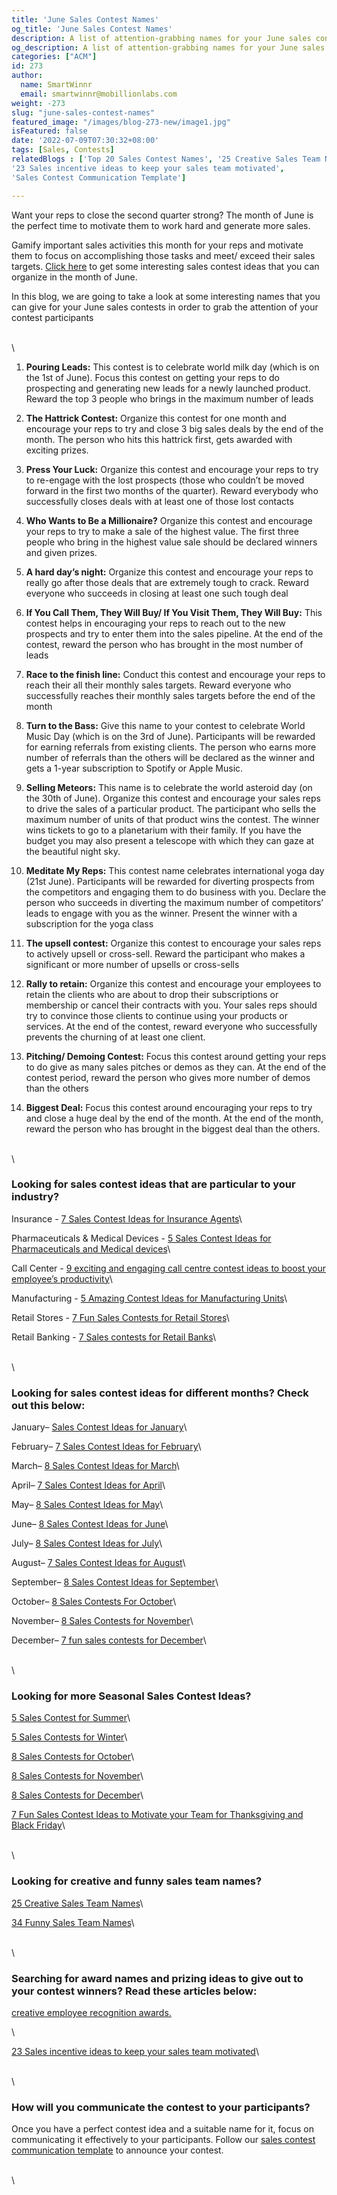 ```yaml
---
title: 'June Sales Contest Names'
og_title: 'June Sales Contest Names'
description: A list of attention-grabbing names for your June sales contests 
og_description: A list of attention-grabbing names for your June sales contests 
categories: ["ACM"]
id: 273
author:
  name: SmartWinnr
  email: smartwinnr@mobillionlabs.com
weight: -273
slug: "june-sales-contest-names"
featured_image: "/images/blog-273-new/image1.jpg"
isFeatured: false
date: '2022-07-09T07:30:32+08:00'
tags: [Sales, Contests]
relatedBlogs : ['Top 20 Sales Contest Names', '25 Creative Sales Team Names', 
'23 Sales incentive ideas to keep your sales team motivated', 
'Sales Contest Communication Template']

---
```


Want your reps to close the second quarter strong? The month of June is the perfect time to motivate them to work hard and generate more sales. 

Gamify important sales activities this month for your reps and motivate them to focus on accomplishing those tasks and meet/ exceed their sales targets. [Click here](https://www.smartwinnr.com/post/8-sales-contest-ideas-for-june/) to get some interesting sales contest ideas that you can organize in the month of June.

In this blog, we are going to take a look at some interesting names that you can give for your June sales contests in order to grab the attention of your contest participants

\
\

1. **Pouring Leads:** This contest is to celebrate world milk day (which is on the 1st of June). Focus this contest on getting your reps to do prospecting and generating new leads for a newly launched product. Reward the top 3 people who brings in the maximum number of leads

2. **The Hattrick Contest:** Organize this contest for one month and encourage your reps to try and close 3 big sales deals by the end of the month. The person who hits this hattrick first, gets awarded with exciting prizes.

3. **Press Your Luck:** Organize this contest and encourage your reps to try to re-engage with the lost prospects (those who couldn’t be moved forward in the first two months of the quarter). Reward everybody who successfully closes deals with at least one of those lost contacts 

4. **Who Wants to Be a Millionaire?** Organize this contest and encourage your reps to try to make a sale of the highest value. The first three people who bring in the highest value sale should be declared winners and given prizes.

5. **A hard day’s night:** Organize this contest and encourage your reps to really go after those deals that are extremely tough to crack. Reward everyone who succeeds in closing at least one such tough deal

6. **If You Call Them, They Will Buy/ If You Visit Them, They Will Buy:** This contest helps in encouraging your reps to reach out to the new prospects and try to enter them into the sales pipeline. At the end of the contest, reward the person who has brought in the most number of leads

7. **Race to the finish line:** Conduct this contest and encourage your reps to reach their all their monthly sales targets. Reward everyone who successfully reaches their monthly sales targets before the end of the month

8. **Turn to the Bass:** Give this name to your contest to celebrate World Music Day (which is on the 3rd of June). Participants will be rewarded for earning referrals from existing clients. The person who earns more number of referrals than the others will be declared as the winner and gets a 1-year subscription to Spotify or Apple Music. 

9. **Selling Meteors:** This name is to celebrate the world asteroid day (on the 30th of June). Organize this contest and encourage your sales reps to drive the sales of a particular product. The participant who sells the maximum number of units of that product wins the contest. The winner wins tickets to go to a planetarium with their family. If you have the budget you may also present a telescope with which they can gaze at the beautiful night sky.

10. **Meditate My Reps:**  This contest name celebrates international yoga day (21st June). Participants will be rewarded for diverting prospects from the competitors and engaging them to do business with you. Declare the person who succeeds in diverting the maximum number of competitors’ leads to engage with you as the winner. Present the winner with a subscription for the yoga class

11. **The upsell contest:** Organize this contest to encourage your sales reps to actively upsell or cross-sell. Reward the participant who makes a significant or more number of upsells or cross-sells

12. **Rally to retain:** Organize this contest and encourage your employees to retain the clients who are about to drop their subscriptions or membership or cancel their contracts with you. Your sales reps should try to convince those clients to continue using your products or services. At the end of the contest, reward everyone who successfully prevents the churning of at least one client.

13. **Pitching/ Demoing Contest:** Focus this contest around getting your reps to do give as many sales pitches or demos as they can. At the end of the contest period, reward the person who gives more number of demos than the others

14. **Biggest Deal:** Focus this contest around encouraging your reps to try and close a huge deal by the end of the month. At the end of the month, reward the person who has brought in the biggest deal than the others.

\
\

### Looking for sales contest ideas that are particular to your industry?

Insurance - [7 Sales Contest Ideas for Insurance Agents](https://www.smartwinnr.com/post/sales-contests-for-the-insurance-agents/)\

Pharmaceuticals & Medical Devices - [5 Sales Contest Ideas for Pharmaceuticals and Medical devices](https://www.smartwinnr.com/post/5-sales-contests-for-pharma-and-medical-device-companies/)\

Call Center - [9 exciting and engaging call centre contest ideas to boost your employee’s productivity](https://www.smartwinnr.com/post/9-exciting-and-engaging-call-center-contest-ideas-to-boost-your-employee-productivity)\

Manufacturing - [5 Amazing Contest Ideas for Manufacturing Units](https://www.smartwinnr.com/post/5-amazing-contest-ideas-for-manufacturing-units/)\

Retail Stores - [7 Fun Sales Contests for Retail Stores](https://www.smartwinnr.com/post/7-fun-sales-contests-for-retail-stores/)\

Retail Banking - [7 Sales contests for Retail Banks](https://www.smartwinnr.com/post/7-sales-contests-for-retail-banks/)\

\
\

### Looking for sales contest ideas for different months? Check out this below:

January– [Sales Contest Ideas for January](https://www.smartwinnr.com/post/7-sales-contest-ideas-for-january/)\

February– [7 Sales Contest Ideas for February](https://www.smartwinnr.com/post/7-sales-contest-ideas-for-february/)\

March– [8 Sales Contest Ideas for March](https://www.smartwinnr.com/post/8-sales-contest-ideas-for-march/)\

April– [7 Sales Contest Ideas for April](https://www.smartwinnr.com/post/7-sales-contest-ideas-for-april/)\

May– [8 Sales Contest Ideas for May](https://www.smartwinnr.com/post/8-sales-contest-ideas-for-may/)\

June– [8 Sales Contest Ideas for June](https://www.smartwinnr.com/post/8-sales-contest-ideas-for-june/)\

July– [8 Sales Contest Ideas for July](https://www.smartwinnr.com/post/8-sales-contest-ideas-for-july-2021/)\

August– [7 Sales Contest Ideas for August](https://www.smartwinnr.com/post/7-sales-contest-ideas-for-august/)\

September– [8 Sales Contest Ideas for September](https://www.smartwinnr.com/post/8-sales-contest-ideas-for-september/)\

October– [8 Sales Contests For October](https://www.smartwinnr.com/post/8-sales-contests-for-october/)\

November– [8 Sales Contests for November](https://www.smartwinnr.com/post/8-sales-contests-for-november/)\

December– [7 fun sales contests for December](https://www.smartwinnr.com/post/7-fun-sales-contests-for-december/)\

\
\

### Looking for more Seasonal Sales Contest Ideas?

[5 Sales Contest for Summer](https://www.smartwinnr.com/post/5-sales-contest-for-summer/)\

[5 Sales Contests for Winter](https://www.smartwinnr.com/post/sales-contests-for-winter/)\

[8 Sales Contests for October](https://www.smartwinnr.com/post/8-sales-contests-for-october/)\

[8 Sales Contests for November](https://www.smartwinnr.com/post/8-sales-contests-for-november/)\

[8 Sales Contests for December](https://www.smartwinnr.com/post/7-fun-sales-contests-for-december/)\

[7 Fun Sales Contest Ideas to Motivate your Team for Thanksgiving and Black Friday](https://www.smartwinnr.com/post/7-fun-sales-contest-ideas-to-motivate-your-team-for-thanksgiving-and-black-friday/)\

\
\

### Looking for creative and funny sales team names?

[25 Creative Sales Team Names](https://www.smartwinnr.com/post/25-creative-sales-team-names/)\

[34 Funny Sales Team Names](https://www.smartwinnr.com/post/funny-sales-team-names/)\

\
\

### Searching for award names and prizing ideas to give out to your contest winners? Read these articles below:

[creative employee recognition awards.](https://www.smartwinnr.com/post/creative-employee-recognition-award-names/)

\

[23 Sales incentive ideas to keep your sales team motivated](https://www.smartwinnr.com/post/sales-incentive-ideas-to-keep-your-sales-team-motivated/)\

\
\

### How will you communicate the contest to your participants?

Once you have a perfect contest idea and a suitable name for it, focus on communicating it effectively to your participants. Follow our [sales contest communication template](https://www.smartwinnr.com/post/sales-contest-communication-template/) to announce your contest.

\
\


